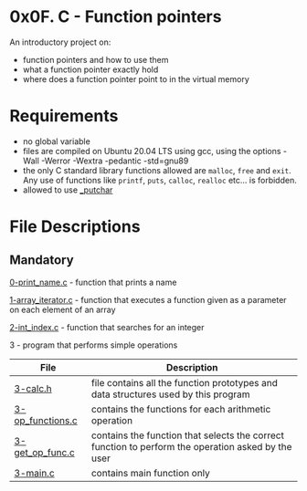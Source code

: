 # 0x0F. C - Function pointers
An introductory project on:

- function pointers and how to use them
- what a function pointer exactly hold
- where does a function pointer point to in the virtual memory

# Requirements
- no global variable
- files are compiled on Ubuntu 20.04 LTS using gcc, using the options -Wall -Werror -Wextra -pedantic -std=gnu89
- the only C standard library functions allowed are `malloc`, `free` and `exit`. Any use of functions like `printf`, `puts`, `calloc`, `realloc` etc… is forbidden.
- allowed to use [\_putchar](https://github.com/holbertonschool/_putchar.c/blob/master/_putchar.c)

# File Descriptions
## Mandatory
[0-print_name.c](./0-print_name.c) - function that prints a name

[1-array_iterator.c](./1-array_iterator.c) - function that executes a function given as a parameter on each element of an array

[2-int_index.c](./2-int_index.c) - function that searches for an integer

3 - program that performs simple operations

| File | Description |
| --- | --- |
| [3-calc.h](./3-calc.h) | file contains all the function prototypes and data structures used by this program |
| [3-op_functions.c](./3-op_functions.c) | contains the functions for each arithmetic operation |
| [3-get_op_func.c](./3-get_op_func.c) | contains the function that selects the correct function to perform the operation asked by the user |
| [3-main.c](./3-main.c) | contains main function only |

